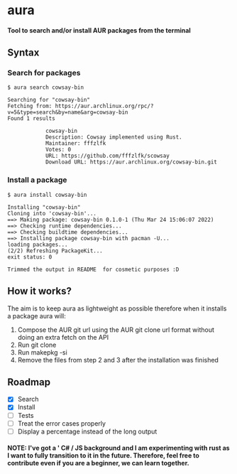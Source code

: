 # aura
#### Tool to search and/or install AUR packages from the terminal


## Syntax

### Search for packages
````
$ aura search cowsay-bin

Searching for "cowsay-bin"
Fetching from: https://aur.archlinux.org/rpc/?v=5&type=search&by=name&arg=cowsay-bin
Found 1 results

            cowsay-bin
            Description: Cowsay implemented using Rust.
            Maintainer: fffzlfk
            Votes: 0
            URL: https://github.com/fffzlfk/scowsay
            Download URL: https://aur.archlinux.org/cowsay-bin.git
````

### Install a package

```
$ aura install cowsay-bin

Installing "cowsay-bin"
Cloning into 'cowsay-bin'...
==> Making package: cowsay-bin 0.1.0-1 (Thu Mar 24 15:06:07 2022)
==> Checking runtime dependencies...
==> Checking buildtime dependencies...
==> Installing package cowsay-bin with pacman -U...
loading packages...
(2/2) Refreshing PackageKit...
exit status: 0

Trimmed the output in README  for cosmetic purposes :D

```

## How it works?
The aim is to keep aura as lightweight as possible therefore when it installs a package aura will:
1. Compose the AUR git url using the AUR git clone url format without doing an extra fetch on the API
2. Run git clone
3. Run makepkg -si
4. Remove the files from step 2 and 3 after the installation was finished

## Roadmap
- [x] Search
- [x] Install
- [ ] Tests
- [ ] Treat the error cases properly
- [ ] Display a percentage instead of the long output

#### NOTE: I've got a ' C# / JS background and  I am experimenting with rust as I want to fully transition to it in the future. Therefore, feel free to contribute even if you are a beginner, we can learn together.
